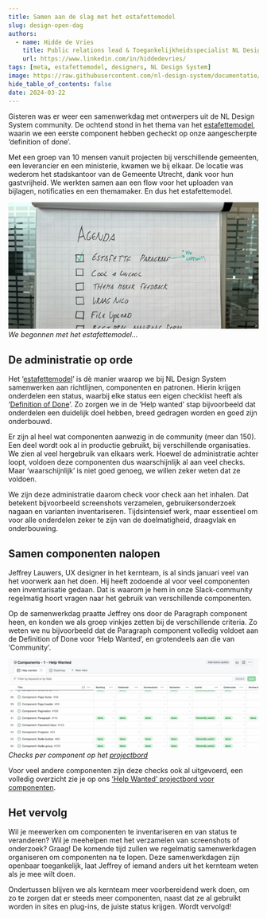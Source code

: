 ```yaml
---
title: Samen aan de slag met het esta­fette­­mo­del
slug: design-open-dag
authors:
  - name: Hidde de Vries
    title: Public relations lead & Toegankelijkheidsspecialist NL Design System
    url: https://www.linkedin.com/in/hiddedevries/
tags: [meta, estafettemodel, designers, NL Design System]
image: https://raw.githubusercontent.com/nl-design-system/documentatie/refs/heads/assets/samen-aan-de-slag.png
hide_table_of_contents: false
date: 2024-03-22
---
```


Gisteren was er weer een samenwerkdag met ontwerpers uit de NL Design System community. De ochtend stond in het thema van het [estafettemodel](/handboek/estafettemodel), waarin we een eerste component hebben gecheckt op onze aangescherpte ‘definition of done’.

Met een groep van 10 mensen vanuit projecten bij verschillende gemeenten, een leverancier en een ministerie, kwamen we bij elkaar. De locatie was wederom het stadskantoor van de Gemeente Utrecht, dank voor hun gastvrijheid. We werkten samen aan een flow voor het uploaden van bijlagen, notificaties en een themamaker. En dus het estafettemodel.

<img src="https://github.com/nl-design-system/documentatie/blob/assets/samenwerkdag-agenda.jpg?raw=true" alt="whiteboard met daarop de agenda, het eerste item, estafette paragrafa is afgevinkt, met toevoeging HW community, eronder staan nog meer items, namelijk cool uncool, thema maker feedback, vraag Nico, file upload" /> _We begonnen met het estafettemodel…_

## De administratie op orde

Het ‘[estafettemodel](/handboek/estafettemodel)’ is dè manier waarop we bij NL Design System samenwerken aan richtlijnen, componenten en patronen. Hierin krijgen onderdelen een status, waarbij elke status een eigen checklist heeft als ‘[Definition of Done](/handboek/estafettemodel/componenten/definition-of-done)’. Zo zorgen we in de ‘Help wanted’ stap bijvoorbeeld dat onderdelen een duidelijk doel hebben, breed gedragen worden en goed zijn onderbouwd.

Er zijn al heel wat componenten aanwezig in de community (meer dan 150). Een deel wordt ook al in productie gebruikt, bij verschillende organisaties. We zien al veel hergebruik van elkaars werk. Hoewel de administratie achter loopt, voldoen deze componenten dus waarschijnlijk al aan veel checks. Maar ‘waarschijnlijk’ is niet goed genoeg, we willen zeker weten dat ze voldoen.

We zijn deze administratie daarom check voor check aan het inhalen. Dat betekent bijvoorbeeld screenshots verzamelen, gebruikersonderzoek nagaan en varianten inventariseren. Tijdsintensief werk, maar essentieel om voor alle onderdelen zeker te zijn van de doelmatigheid, draagvlak en onderbouwing.

## Samen componenten nalopen

Jeffrey Lauwers, UX designer in het kernteam, is al sinds januari veel van het voorwerk aan het doen. Hij heeft zodoende al voor veel componenten een inventarisatie gedaan. Dat is waarom je hem in onze Slack-community regelmatig hoort vragen naar het gebruik van verschillende componenten.

Op de samenwerkdag praatte Jeffrey ons door de Paragraph component heen, en konden we als groep vinkjes zetten bij de verschillende criteria. Zo weten we nu bijvoorbeeld dat de Paragraph component volledig voldoet aan de Definition of Done voor ‘Help Wanted’, en grotendeels aan die van ‘Community’.

<img src="https://github.com/nl-design-system/documentatie/blob/assets/components-bord-1.jpg?raw=true" alt="een GitHub projectbord genaamd Components - 1 - Help Wanted met daarop componenten in rijen per component en kolommen per status, waarbij 3 van de acht rijen vooral  groene statussen staan" /> _Checks per component op het [projectbord](https://github.com/orgs/nl-design-system/projects/27/views/1)_

Voor veel andere componenten zijn deze checks ook al uitgevoerd, een volledig overzicht zie je op ons [‘Help Wanted’ projectbord voor componenten](https://github.com/orgs/nl-design-system/projects/27/views/1).

## Het vervolg

Wil je meewerken om componenten te inventariseren en van status te veranderen? Wil je meehelpen met het verzamelen van screenshots of onderzoek? Graag! De komende tijd zullen we regelmatig samenwerkdagen organiseren om componenten na te lopen. Deze samenwerkdagen zijn openbaar toegankelijk, laat Jeffrey of iemand anders uit het kernteam weten als je mee wilt doen.

Ondertussen blijven we als kernteam meer voorbereidend werk doen, om zo te zorgen dat er steeds meer componenten, naast dat ze al gebruikt worden in sites en plug-ins, de juiste status krijgen. Wordt vervolgd!
